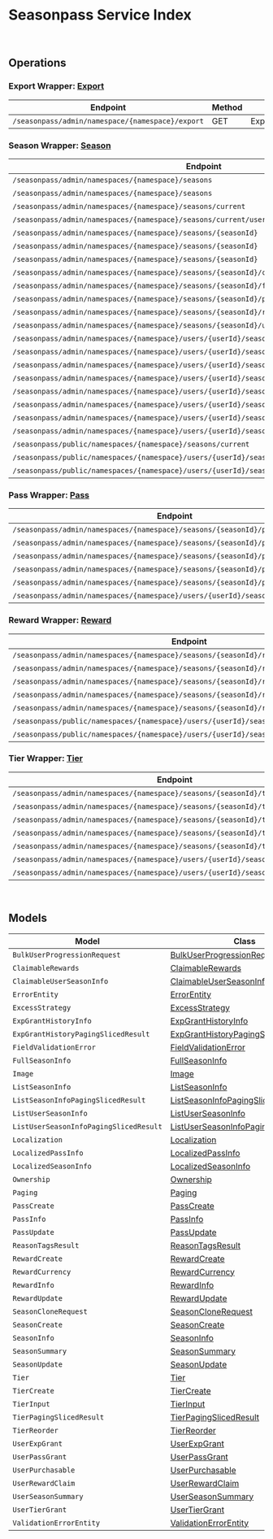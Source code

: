 # Seasonpass Service Index

&nbsp;

## Operations

### Export Wrapper:  [Export](../../src/main/java/net/accelbyte/sdk/api/seasonpass/wrappers/Export.java)
| Endpoint | Method | ID | Class | Example |
|---|---|---|---|---|
| `/seasonpass/admin/namespace/{namespace}/export` | GET | ExportSeason | [ExportSeason](../../src/main/java/net/accelbyte/sdk/api/seasonpass/operations/export/ExportSeason.java) | [ExportSeason](../../samples/cli/src/main/java/net/accelbyte/sdk/cli/api/seasonpass/export/ExportSeason.java) |

### Season Wrapper:  [Season](../../src/main/java/net/accelbyte/sdk/api/seasonpass/wrappers/Season.java)
| Endpoint | Method | ID | Class | Example |
|---|---|---|---|---|
| `/seasonpass/admin/namespaces/{namespace}/seasons` | GET | QuerySeasons | [QuerySeasons](../../src/main/java/net/accelbyte/sdk/api/seasonpass/operations/season/QuerySeasons.java) | [QuerySeasons](../../samples/cli/src/main/java/net/accelbyte/sdk/cli/api/seasonpass/season/QuerySeasons.java) |
| `/seasonpass/admin/namespaces/{namespace}/seasons` | POST | CreateSeason | [CreateSeason](../../src/main/java/net/accelbyte/sdk/api/seasonpass/operations/season/CreateSeason.java) | [CreateSeason](../../samples/cli/src/main/java/net/accelbyte/sdk/cli/api/seasonpass/season/CreateSeason.java) |
| `/seasonpass/admin/namespaces/{namespace}/seasons/current` | GET | GetCurrentSeason | [GetCurrentSeason](../../src/main/java/net/accelbyte/sdk/api/seasonpass/operations/season/GetCurrentSeason.java) | [GetCurrentSeason](../../samples/cli/src/main/java/net/accelbyte/sdk/cli/api/seasonpass/season/GetCurrentSeason.java) |
| `/seasonpass/admin/namespaces/{namespace}/seasons/current/users/bulk/progression` | POST | BulkGetUserSeasonProgression | [BulkGetUserSeasonProgression](../../src/main/java/net/accelbyte/sdk/api/seasonpass/operations/season/BulkGetUserSeasonProgression.java) | [BulkGetUserSeasonProgression](../../samples/cli/src/main/java/net/accelbyte/sdk/cli/api/seasonpass/season/BulkGetUserSeasonProgression.java) |
| `/seasonpass/admin/namespaces/{namespace}/seasons/{seasonId}` | GET | GetSeason | [GetSeason](../../src/main/java/net/accelbyte/sdk/api/seasonpass/operations/season/GetSeason.java) | [GetSeason](../../samples/cli/src/main/java/net/accelbyte/sdk/cli/api/seasonpass/season/GetSeason.java) |
| `/seasonpass/admin/namespaces/{namespace}/seasons/{seasonId}` | DELETE | DeleteSeason | [DeleteSeason](../../src/main/java/net/accelbyte/sdk/api/seasonpass/operations/season/DeleteSeason.java) | [DeleteSeason](../../samples/cli/src/main/java/net/accelbyte/sdk/cli/api/seasonpass/season/DeleteSeason.java) |
| `/seasonpass/admin/namespaces/{namespace}/seasons/{seasonId}` | PATCH | UpdateSeason | [UpdateSeason](../../src/main/java/net/accelbyte/sdk/api/seasonpass/operations/season/UpdateSeason.java) | [UpdateSeason](../../samples/cli/src/main/java/net/accelbyte/sdk/cli/api/seasonpass/season/UpdateSeason.java) |
| `/seasonpass/admin/namespaces/{namespace}/seasons/{seasonId}/clone` | POST | CloneSeason | [CloneSeason](../../src/main/java/net/accelbyte/sdk/api/seasonpass/operations/season/CloneSeason.java) | [CloneSeason](../../samples/cli/src/main/java/net/accelbyte/sdk/cli/api/seasonpass/season/CloneSeason.java) |
| `/seasonpass/admin/namespaces/{namespace}/seasons/{seasonId}/full` | GET | GetFullSeason | [GetFullSeason](../../src/main/java/net/accelbyte/sdk/api/seasonpass/operations/season/GetFullSeason.java) | [GetFullSeason](../../samples/cli/src/main/java/net/accelbyte/sdk/cli/api/seasonpass/season/GetFullSeason.java) |
| `/seasonpass/admin/namespaces/{namespace}/seasons/{seasonId}/publish` | PUT | PublishSeason | [PublishSeason](../../src/main/java/net/accelbyte/sdk/api/seasonpass/operations/season/PublishSeason.java) | [PublishSeason](../../samples/cli/src/main/java/net/accelbyte/sdk/cli/api/seasonpass/season/PublishSeason.java) |
| `/seasonpass/admin/namespaces/{namespace}/seasons/{seasonId}/retire` | PUT | RetireSeason | [RetireSeason](../../src/main/java/net/accelbyte/sdk/api/seasonpass/operations/season/RetireSeason.java) | [RetireSeason](../../samples/cli/src/main/java/net/accelbyte/sdk/cli/api/seasonpass/season/RetireSeason.java) |
| `/seasonpass/admin/namespaces/{namespace}/seasons/{seasonId}/unpublish` | PUT | UnpublishSeason | [UnpublishSeason](../../src/main/java/net/accelbyte/sdk/api/seasonpass/operations/season/UnpublishSeason.java) | [UnpublishSeason](../../samples/cli/src/main/java/net/accelbyte/sdk/cli/api/seasonpass/season/UnpublishSeason.java) |
| `/seasonpass/admin/namespaces/{namespace}/users/{userId}/seasons` | GET | GetUserParticipatedSeasons | [GetUserParticipatedSeasons](../../src/main/java/net/accelbyte/sdk/api/seasonpass/operations/season/GetUserParticipatedSeasons.java) | [GetUserParticipatedSeasons](../../samples/cli/src/main/java/net/accelbyte/sdk/cli/api/seasonpass/season/GetUserParticipatedSeasons.java) |
| `/seasonpass/admin/namespaces/{namespace}/users/{userId}/seasons/current/passes/ownership/any` | GET | ExistsAnyPassByPassCodes | [ExistsAnyPassByPassCodes](../../src/main/java/net/accelbyte/sdk/api/seasonpass/operations/season/ExistsAnyPassByPassCodes.java) | [ExistsAnyPassByPassCodes](../../samples/cli/src/main/java/net/accelbyte/sdk/cli/api/seasonpass/season/ExistsAnyPassByPassCodes.java) |
| `/seasonpass/admin/namespaces/{namespace}/users/{userId}/seasons/current/progression` | GET | GetCurrentUserSeasonProgression | [GetCurrentUserSeasonProgression](../../src/main/java/net/accelbyte/sdk/api/seasonpass/operations/season/GetCurrentUserSeasonProgression.java) | [GetCurrentUserSeasonProgression](../../samples/cli/src/main/java/net/accelbyte/sdk/cli/api/seasonpass/season/GetCurrentUserSeasonProgression.java) |
| `/seasonpass/admin/namespaces/{namespace}/users/{userId}/seasons/current/purchasable` | POST | CheckSeasonPurchasable | [CheckSeasonPurchasable](../../src/main/java/net/accelbyte/sdk/api/seasonpass/operations/season/CheckSeasonPurchasable.java) | [CheckSeasonPurchasable](../../samples/cli/src/main/java/net/accelbyte/sdk/cli/api/seasonpass/season/CheckSeasonPurchasable.java) |
| `/seasonpass/admin/namespaces/{namespace}/users/{userId}/seasons/current/reset` | DELETE | ResetUserSeason | [ResetUserSeason](../../src/main/java/net/accelbyte/sdk/api/seasonpass/operations/season/ResetUserSeason.java) | [ResetUserSeason](../../samples/cli/src/main/java/net/accelbyte/sdk/cli/api/seasonpass/season/ResetUserSeason.java) |
| `/seasonpass/admin/namespaces/{namespace}/users/{userId}/seasons/exp/history` | GET | QueryUserExpGrantHistory | [QueryUserExpGrantHistory](../../src/main/java/net/accelbyte/sdk/api/seasonpass/operations/season/QueryUserExpGrantHistory.java) | [QueryUserExpGrantHistory](../../samples/cli/src/main/java/net/accelbyte/sdk/cli/api/seasonpass/season/QueryUserExpGrantHistory.java) |
| `/seasonpass/admin/namespaces/{namespace}/users/{userId}/seasons/exp/history/tags` | GET | QueryUserExpGrantHistoryTag | [QueryUserExpGrantHistoryTag](../../src/main/java/net/accelbyte/sdk/api/seasonpass/operations/season/QueryUserExpGrantHistoryTag.java) | [QueryUserExpGrantHistoryTag](../../samples/cli/src/main/java/net/accelbyte/sdk/cli/api/seasonpass/season/QueryUserExpGrantHistoryTag.java) |
| `/seasonpass/admin/namespaces/{namespace}/users/{userId}/seasons/{seasonId}/data` | GET | GetUserSeason | [GetUserSeason](../../src/main/java/net/accelbyte/sdk/api/seasonpass/operations/season/GetUserSeason.java) | [GetUserSeason](../../samples/cli/src/main/java/net/accelbyte/sdk/cli/api/seasonpass/season/GetUserSeason.java) |
| `/seasonpass/public/namespaces/{namespace}/seasons/current` | GET | PublicGetCurrentSeason | [PublicGetCurrentSeason](../../src/main/java/net/accelbyte/sdk/api/seasonpass/operations/season/PublicGetCurrentSeason.java) | [PublicGetCurrentSeason](../../samples/cli/src/main/java/net/accelbyte/sdk/cli/api/seasonpass/season/PublicGetCurrentSeason.java) |
| `/seasonpass/public/namespaces/{namespace}/users/{userId}/seasons/current/data` | GET | PublicGetCurrentUserSeason | [PublicGetCurrentUserSeason](../../src/main/java/net/accelbyte/sdk/api/seasonpass/operations/season/PublicGetCurrentUserSeason.java) | [PublicGetCurrentUserSeason](../../samples/cli/src/main/java/net/accelbyte/sdk/cli/api/seasonpass/season/PublicGetCurrentUserSeason.java) |
| `/seasonpass/public/namespaces/{namespace}/users/{userId}/seasons/{seasonId}/data` | GET | PublicGetUserSeason | [PublicGetUserSeason](../../src/main/java/net/accelbyte/sdk/api/seasonpass/operations/season/PublicGetUserSeason.java) | [PublicGetUserSeason](../../samples/cli/src/main/java/net/accelbyte/sdk/cli/api/seasonpass/season/PublicGetUserSeason.java) |

### Pass Wrapper:  [Pass](../../src/main/java/net/accelbyte/sdk/api/seasonpass/wrappers/Pass.java)
| Endpoint | Method | ID | Class | Example |
|---|---|---|---|---|
| `/seasonpass/admin/namespaces/{namespace}/seasons/{seasonId}/passes` | GET | QueryPasses | [QueryPasses](../../src/main/java/net/accelbyte/sdk/api/seasonpass/operations/pass/QueryPasses.java) | [QueryPasses](../../samples/cli/src/main/java/net/accelbyte/sdk/cli/api/seasonpass/pass/QueryPasses.java) |
| `/seasonpass/admin/namespaces/{namespace}/seasons/{seasonId}/passes` | POST | CreatePass | [CreatePass](../../src/main/java/net/accelbyte/sdk/api/seasonpass/operations/pass/CreatePass.java) | [CreatePass](../../samples/cli/src/main/java/net/accelbyte/sdk/cli/api/seasonpass/pass/CreatePass.java) |
| `/seasonpass/admin/namespaces/{namespace}/seasons/{seasonId}/passes/{code}` | GET | GetPass | [GetPass](../../src/main/java/net/accelbyte/sdk/api/seasonpass/operations/pass/GetPass.java) | [GetPass](../../samples/cli/src/main/java/net/accelbyte/sdk/cli/api/seasonpass/pass/GetPass.java) |
| `/seasonpass/admin/namespaces/{namespace}/seasons/{seasonId}/passes/{code}` | DELETE | DeletePass | [DeletePass](../../src/main/java/net/accelbyte/sdk/api/seasonpass/operations/pass/DeletePass.java) | [DeletePass](../../samples/cli/src/main/java/net/accelbyte/sdk/cli/api/seasonpass/pass/DeletePass.java) |
| `/seasonpass/admin/namespaces/{namespace}/seasons/{seasonId}/passes/{code}` | PATCH | UpdatePass | [UpdatePass](../../src/main/java/net/accelbyte/sdk/api/seasonpass/operations/pass/UpdatePass.java) | [UpdatePass](../../samples/cli/src/main/java/net/accelbyte/sdk/cli/api/seasonpass/pass/UpdatePass.java) |
| `/seasonpass/admin/namespaces/{namespace}/users/{userId}/seasons/current/passes` | POST | GrantUserPass | [GrantUserPass](../../src/main/java/net/accelbyte/sdk/api/seasonpass/operations/pass/GrantUserPass.java) | [GrantUserPass](../../samples/cli/src/main/java/net/accelbyte/sdk/cli/api/seasonpass/pass/GrantUserPass.java) |

### Reward Wrapper:  [Reward](../../src/main/java/net/accelbyte/sdk/api/seasonpass/wrappers/Reward.java)
| Endpoint | Method | ID | Class | Example |
|---|---|---|---|---|
| `/seasonpass/admin/namespaces/{namespace}/seasons/{seasonId}/rewards` | GET | QueryRewards | [QueryRewards](../../src/main/java/net/accelbyte/sdk/api/seasonpass/operations/reward/QueryRewards.java) | [QueryRewards](../../samples/cli/src/main/java/net/accelbyte/sdk/cli/api/seasonpass/reward/QueryRewards.java) |
| `/seasonpass/admin/namespaces/{namespace}/seasons/{seasonId}/rewards` | POST | CreateReward | [CreateReward](../../src/main/java/net/accelbyte/sdk/api/seasonpass/operations/reward/CreateReward.java) | [CreateReward](../../samples/cli/src/main/java/net/accelbyte/sdk/cli/api/seasonpass/reward/CreateReward.java) |
| `/seasonpass/admin/namespaces/{namespace}/seasons/{seasonId}/rewards/{code}` | GET | GetReward | [GetReward](../../src/main/java/net/accelbyte/sdk/api/seasonpass/operations/reward/GetReward.java) | [GetReward](../../samples/cli/src/main/java/net/accelbyte/sdk/cli/api/seasonpass/reward/GetReward.java) |
| `/seasonpass/admin/namespaces/{namespace}/seasons/{seasonId}/rewards/{code}` | DELETE | DeleteReward | [DeleteReward](../../src/main/java/net/accelbyte/sdk/api/seasonpass/operations/reward/DeleteReward.java) | [DeleteReward](../../samples/cli/src/main/java/net/accelbyte/sdk/cli/api/seasonpass/reward/DeleteReward.java) |
| `/seasonpass/admin/namespaces/{namespace}/seasons/{seasonId}/rewards/{code}` | PATCH | UpdateReward | [UpdateReward](../../src/main/java/net/accelbyte/sdk/api/seasonpass/operations/reward/UpdateReward.java) | [UpdateReward](../../samples/cli/src/main/java/net/accelbyte/sdk/cli/api/seasonpass/reward/UpdateReward.java) |
| `/seasonpass/public/namespaces/{namespace}/users/{userId}/seasons/current/rewards` | POST | PublicClaimUserReward | [PublicClaimUserReward](../../src/main/java/net/accelbyte/sdk/api/seasonpass/operations/reward/PublicClaimUserReward.java) | [PublicClaimUserReward](../../samples/cli/src/main/java/net/accelbyte/sdk/cli/api/seasonpass/reward/PublicClaimUserReward.java) |
| `/seasonpass/public/namespaces/{namespace}/users/{userId}/seasons/current/rewards/bulk` | POST | PublicBulkClaimUserRewards | [PublicBulkClaimUserRewards](../../src/main/java/net/accelbyte/sdk/api/seasonpass/operations/reward/PublicBulkClaimUserRewards.java) | [PublicBulkClaimUserRewards](../../samples/cli/src/main/java/net/accelbyte/sdk/cli/api/seasonpass/reward/PublicBulkClaimUserRewards.java) |

### Tier Wrapper:  [Tier](../../src/main/java/net/accelbyte/sdk/api/seasonpass/wrappers/Tier.java)
| Endpoint | Method | ID | Class | Example |
|---|---|---|---|---|
| `/seasonpass/admin/namespaces/{namespace}/seasons/{seasonId}/tiers` | GET | QueryTiers | [QueryTiers](../../src/main/java/net/accelbyte/sdk/api/seasonpass/operations/tier/QueryTiers.java) | [QueryTiers](../../samples/cli/src/main/java/net/accelbyte/sdk/cli/api/seasonpass/tier/QueryTiers.java) |
| `/seasonpass/admin/namespaces/{namespace}/seasons/{seasonId}/tiers` | POST | CreateTier | [CreateTier](../../src/main/java/net/accelbyte/sdk/api/seasonpass/operations/tier/CreateTier.java) | [CreateTier](../../samples/cli/src/main/java/net/accelbyte/sdk/cli/api/seasonpass/tier/CreateTier.java) |
| `/seasonpass/admin/namespaces/{namespace}/seasons/{seasonId}/tiers/{id}` | PUT | UpdateTier | [UpdateTier](../../src/main/java/net/accelbyte/sdk/api/seasonpass/operations/tier/UpdateTier.java) | [UpdateTier](../../samples/cli/src/main/java/net/accelbyte/sdk/cli/api/seasonpass/tier/UpdateTier.java) |
| `/seasonpass/admin/namespaces/{namespace}/seasons/{seasonId}/tiers/{id}` | DELETE | DeleteTier | [DeleteTier](../../src/main/java/net/accelbyte/sdk/api/seasonpass/operations/tier/DeleteTier.java) | [DeleteTier](../../samples/cli/src/main/java/net/accelbyte/sdk/cli/api/seasonpass/tier/DeleteTier.java) |
| `/seasonpass/admin/namespaces/{namespace}/seasons/{seasonId}/tiers/{id}/reorder` | PUT | ReorderTier | [ReorderTier](../../src/main/java/net/accelbyte/sdk/api/seasonpass/operations/tier/ReorderTier.java) | [ReorderTier](../../samples/cli/src/main/java/net/accelbyte/sdk/cli/api/seasonpass/tier/ReorderTier.java) |
| `/seasonpass/admin/namespaces/{namespace}/users/{userId}/seasons/current/exp` | POST | GrantUserExp | [GrantUserExp](../../src/main/java/net/accelbyte/sdk/api/seasonpass/operations/tier/GrantUserExp.java) | [GrantUserExp](../../samples/cli/src/main/java/net/accelbyte/sdk/cli/api/seasonpass/tier/GrantUserExp.java) |
| `/seasonpass/admin/namespaces/{namespace}/users/{userId}/seasons/current/tiers` | POST | GrantUserTier | [GrantUserTier](../../src/main/java/net/accelbyte/sdk/api/seasonpass/operations/tier/GrantUserTier.java) | [GrantUserTier](../../samples/cli/src/main/java/net/accelbyte/sdk/cli/api/seasonpass/tier/GrantUserTier.java) |


&nbsp;

## Models

| Model | Class |
|---|---|
| `BulkUserProgressionRequest` | [BulkUserProgressionRequest](../../src/main/java/net/accelbyte/sdk/api/seasonpass/models/BulkUserProgressionRequest.java) |
| `ClaimableRewards` | [ClaimableRewards](../../src/main/java/net/accelbyte/sdk/api/seasonpass/models/ClaimableRewards.java) |
| `ClaimableUserSeasonInfo` | [ClaimableUserSeasonInfo](../../src/main/java/net/accelbyte/sdk/api/seasonpass/models/ClaimableUserSeasonInfo.java) |
| `ErrorEntity` | [ErrorEntity](../../src/main/java/net/accelbyte/sdk/api/seasonpass/models/ErrorEntity.java) |
| `ExcessStrategy` | [ExcessStrategy](../../src/main/java/net/accelbyte/sdk/api/seasonpass/models/ExcessStrategy.java) |
| `ExpGrantHistoryInfo` | [ExpGrantHistoryInfo](../../src/main/java/net/accelbyte/sdk/api/seasonpass/models/ExpGrantHistoryInfo.java) |
| `ExpGrantHistoryPagingSlicedResult` | [ExpGrantHistoryPagingSlicedResult](../../src/main/java/net/accelbyte/sdk/api/seasonpass/models/ExpGrantHistoryPagingSlicedResult.java) |
| `FieldValidationError` | [FieldValidationError](../../src/main/java/net/accelbyte/sdk/api/seasonpass/models/FieldValidationError.java) |
| `FullSeasonInfo` | [FullSeasonInfo](../../src/main/java/net/accelbyte/sdk/api/seasonpass/models/FullSeasonInfo.java) |
| `Image` | [Image](../../src/main/java/net/accelbyte/sdk/api/seasonpass/models/Image.java) |
| `ListSeasonInfo` | [ListSeasonInfo](../../src/main/java/net/accelbyte/sdk/api/seasonpass/models/ListSeasonInfo.java) |
| `ListSeasonInfoPagingSlicedResult` | [ListSeasonInfoPagingSlicedResult](../../src/main/java/net/accelbyte/sdk/api/seasonpass/models/ListSeasonInfoPagingSlicedResult.java) |
| `ListUserSeasonInfo` | [ListUserSeasonInfo](../../src/main/java/net/accelbyte/sdk/api/seasonpass/models/ListUserSeasonInfo.java) |
| `ListUserSeasonInfoPagingSlicedResult` | [ListUserSeasonInfoPagingSlicedResult](../../src/main/java/net/accelbyte/sdk/api/seasonpass/models/ListUserSeasonInfoPagingSlicedResult.java) |
| `Localization` | [Localization](../../src/main/java/net/accelbyte/sdk/api/seasonpass/models/Localization.java) |
| `LocalizedPassInfo` | [LocalizedPassInfo](../../src/main/java/net/accelbyte/sdk/api/seasonpass/models/LocalizedPassInfo.java) |
| `LocalizedSeasonInfo` | [LocalizedSeasonInfo](../../src/main/java/net/accelbyte/sdk/api/seasonpass/models/LocalizedSeasonInfo.java) |
| `Ownership` | [Ownership](../../src/main/java/net/accelbyte/sdk/api/seasonpass/models/Ownership.java) |
| `Paging` | [Paging](../../src/main/java/net/accelbyte/sdk/api/seasonpass/models/Paging.java) |
| `PassCreate` | [PassCreate](../../src/main/java/net/accelbyte/sdk/api/seasonpass/models/PassCreate.java) |
| `PassInfo` | [PassInfo](../../src/main/java/net/accelbyte/sdk/api/seasonpass/models/PassInfo.java) |
| `PassUpdate` | [PassUpdate](../../src/main/java/net/accelbyte/sdk/api/seasonpass/models/PassUpdate.java) |
| `ReasonTagsResult` | [ReasonTagsResult](../../src/main/java/net/accelbyte/sdk/api/seasonpass/models/ReasonTagsResult.java) |
| `RewardCreate` | [RewardCreate](../../src/main/java/net/accelbyte/sdk/api/seasonpass/models/RewardCreate.java) |
| `RewardCurrency` | [RewardCurrency](../../src/main/java/net/accelbyte/sdk/api/seasonpass/models/RewardCurrency.java) |
| `RewardInfo` | [RewardInfo](../../src/main/java/net/accelbyte/sdk/api/seasonpass/models/RewardInfo.java) |
| `RewardUpdate` | [RewardUpdate](../../src/main/java/net/accelbyte/sdk/api/seasonpass/models/RewardUpdate.java) |
| `SeasonCloneRequest` | [SeasonCloneRequest](../../src/main/java/net/accelbyte/sdk/api/seasonpass/models/SeasonCloneRequest.java) |
| `SeasonCreate` | [SeasonCreate](../../src/main/java/net/accelbyte/sdk/api/seasonpass/models/SeasonCreate.java) |
| `SeasonInfo` | [SeasonInfo](../../src/main/java/net/accelbyte/sdk/api/seasonpass/models/SeasonInfo.java) |
| `SeasonSummary` | [SeasonSummary](../../src/main/java/net/accelbyte/sdk/api/seasonpass/models/SeasonSummary.java) |
| `SeasonUpdate` | [SeasonUpdate](../../src/main/java/net/accelbyte/sdk/api/seasonpass/models/SeasonUpdate.java) |
| `Tier` | [Tier](../../src/main/java/net/accelbyte/sdk/api/seasonpass/models/Tier.java) |
| `TierCreate` | [TierCreate](../../src/main/java/net/accelbyte/sdk/api/seasonpass/models/TierCreate.java) |
| `TierInput` | [TierInput](../../src/main/java/net/accelbyte/sdk/api/seasonpass/models/TierInput.java) |
| `TierPagingSlicedResult` | [TierPagingSlicedResult](../../src/main/java/net/accelbyte/sdk/api/seasonpass/models/TierPagingSlicedResult.java) |
| `TierReorder` | [TierReorder](../../src/main/java/net/accelbyte/sdk/api/seasonpass/models/TierReorder.java) |
| `UserExpGrant` | [UserExpGrant](../../src/main/java/net/accelbyte/sdk/api/seasonpass/models/UserExpGrant.java) |
| `UserPassGrant` | [UserPassGrant](../../src/main/java/net/accelbyte/sdk/api/seasonpass/models/UserPassGrant.java) |
| `UserPurchasable` | [UserPurchasable](../../src/main/java/net/accelbyte/sdk/api/seasonpass/models/UserPurchasable.java) |
| `UserRewardClaim` | [UserRewardClaim](../../src/main/java/net/accelbyte/sdk/api/seasonpass/models/UserRewardClaim.java) |
| `UserSeasonSummary` | [UserSeasonSummary](../../src/main/java/net/accelbyte/sdk/api/seasonpass/models/UserSeasonSummary.java) |
| `UserTierGrant` | [UserTierGrant](../../src/main/java/net/accelbyte/sdk/api/seasonpass/models/UserTierGrant.java) |
| `ValidationErrorEntity` | [ValidationErrorEntity](../../src/main/java/net/accelbyte/sdk/api/seasonpass/models/ValidationErrorEntity.java) |

